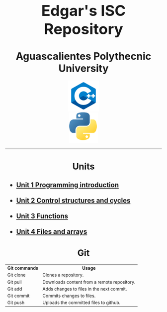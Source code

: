 <h1 align="center"><FONT SIZE = 7 ><strong>
    Edgar's ISC Repository
</strong></FONT SIZE></h1>

<h1 align="center"><FONT SIZE = 6 ><strong>
    Aguascalientes Polythecnic University
</h1>
</strong></FONT SIZE></h1>
<div align ="center">
<img alt="c++" height="100" src="img/../U1/img/c++_logo.png"/>
</div>
<div align ="Center">
<img alt="python" height="100" src="img/../U1/img/python_logo.png"/>
</div>
<hr />
<h1 align="center"><strong>
        Units
</strong></h1>

<h2><strong><ul>
    <li><a href = "https://github.com/UP210614/UP210614_CPP/tree/main/U1">
      Unit 1 Programming introduction
    </a></li>
    <br>
    <li><a href = "https://github.com/UP210614/UP210614_CPP/tree/main/U2">
      Unit 2 Control structures and cycles	
    </a></li>
    <br>
    <li><a href = "">Unit 3 Functions	</a></li>
    <br>
    <li><a href = "">Unit 4 Files and arrays</a></li>
</ul>
</strong>
</h2>
<h1>
<h1 align="center"><strong>
        Git 
</strong></h1>
<div>

  <table>
    <tr> 
      <th>Git commands</th>
      <th>Usage</th>
    </tr>
     <tr> 
      <td>Git clone</td>
      <td>Clones a repository.</td>
    </tr>
    </tr>
     <tr> 
      <td>Git pull</td>
      <td>Downloads content from a remote repository.</td>
    </tr>
    </tr>
     <tr> 
      <td>Git add</td>
      <td>Adds changes to files in the next commit.</td>
    </tr>
    </tr>
     <tr> 
      <td>Git commit</td>
      <td>Commits changes to files.</td>
      </tr>
     <tr> 
      <td>Git push</td>
      <td>Uploads the committed files to github.</td>
    </tr>
    </tr>
  </table>

</div>